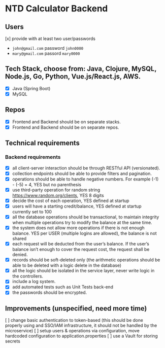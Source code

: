 #
# NTD Calculator Backend

## Users

[x] provide with at least two user/passwords

- `john@gmail.com` password `john0000`
- `mary@gmail.com` passord `mary0000`

## Tech Stack, choose from: Java, Clojure, MySQL, Node.js, Go, Python, Vue.js/React.js, AWS.

- [x] Java (Spring Boot)
- [x] MySQL

## Repos

- [x] Frontend and Backend should be on separate stacks.
- [x] Frontend and Backend should be on separate repos.

## Technical requirements

### Backend requirements

- [x] all client-server interaction should be through RESTful API (versionated).
- [x] collection endpoints should be able to provide filters and pagination.
- [x] operations should be able to handle negative numbers. For example (-1) - (-5) = 4, YES but no parenthesis
- [x] use third-party operation for random string https://www.random.org/clients, YES 8 digits
- [x] decide the cost of each operation, YES defined at startup
- [x] users will have a starting credit/balance, YES defined at startup currently set to 100
- [x] all the database operations should be transactional, to maintain integrity when multiple operations try to modify the balance at the same time.
- [x] the system does not allow more operations if there is not enough balance. YES per USER (multiple logins are allowed), the balance is not shared
- [x] each request will be deducted from the user’s balance. If the user’s balance isn’t enough to cover the request cost, the request shall be denied.
- [x] records should be soft-deleted only (the arithmetic operations should be able to be deleted with a logic delete in the database)
- [x] all the logic should be isolated in the service layer, never write logic in the controllers.
- [x] include a log system.
- [x] add automated tests such as Unit Tests back-end
- [x] the passwords should be encrypted.

## Improvements (unspecified, need more time)

[ ] change basic authentication to token-based (this should be done properly using and SSO/IAM infrastructure, it should not be handled by the microservice)
[ ] setup users & operations via configuration, move hardcoded configuration to application.properties
[ ] use a Vault for storing secrets

